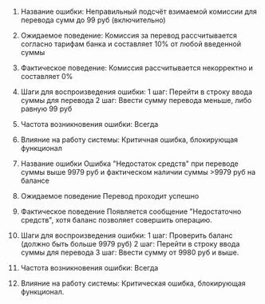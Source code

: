 1. Название ошибки:
Неправильный подсчёт взимаемой комиссии для перевода сумм до 99 руб (включительно)

2. Ожидаемое поведение: 
Комиссия за перевод рассчитывается согласно тарифам банка и составляет 10% от любой введенной суммы

3. Фактическое поведение:
Комиссия рассчитывается некорректно и составляет 0%

4. Шаги для воспроизведения ошибки:
1 шаг: Перейти в строку ввода суммы для перевода
2 шаг: Ввести сумму перевода меньше, либо равную 99 руб

5. Частота возникновения ошибки:
Всегда

6. Влияние на работу системы:
Критичная ошибка, блокирующая функционал


1.  Название ошибки
Ошибка "Недостаток средств" при переводе суммы выше 9979 руб и фактическом наличии суммы >9979 руб на балансе

2. Ожидаемое поведение 
Перевод проходит успешно

3. Фактическое поведение
Появляется сообщение "Недостаточно средств", хотя баланс позволяет совершить операцию.

4. Шаги для воспроизведения ошибки:
1 шаг: Проверить баланс (должно быть больше 9979 руб)
2 шаг: Перейти в строку ввода суммы для перевода
3 шаг: Ввести сумму от 9980 руб и выше.

5. Частота возникновения ошибки:
Всегда

6. Влияние на работу системы: 
Критическая ошибка, блокирующая функционал.
